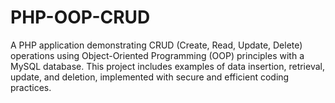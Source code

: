 # PHP-OOP-CRUD
A PHP application demonstrating CRUD (Create, Read, Update, Delete) operations using Object-Oriented Programming (OOP) principles with a MySQL database. This project includes examples of data insertion, retrieval, update, and deletion, implemented with secure and efficient coding practices.
